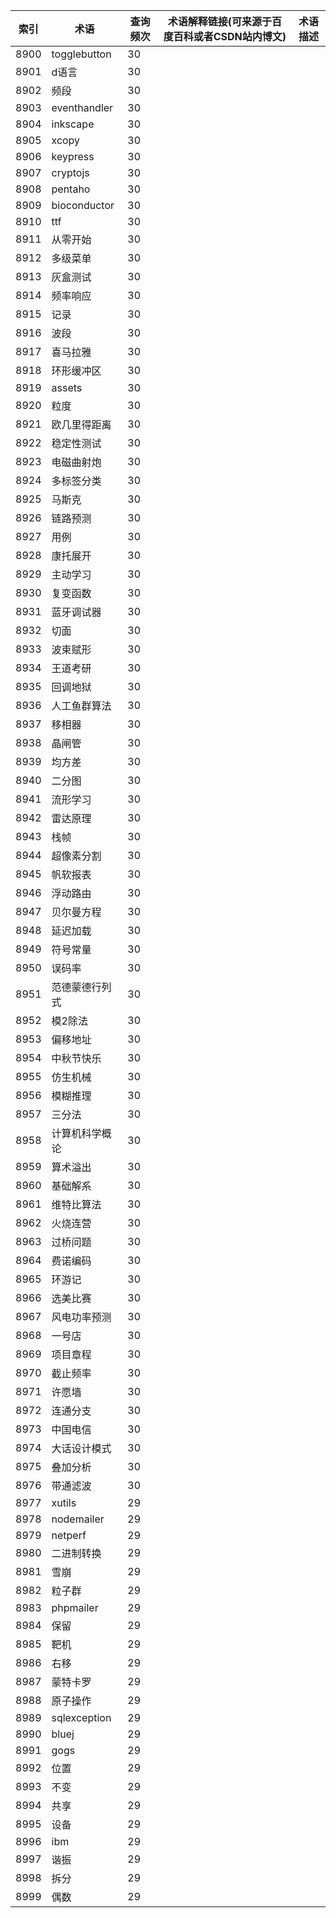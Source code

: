 | 索引   | 术语           | 查询频次 | 术语解释链接(可来源于百度百科或者CSDN站内博文) | 术语描述 |
| ---- | ------------ | ---- | -------------------------- | ---- |
| 8900 | togglebutton | 30   |                            |      |
| 8901 | d语言          | 30   |                            |      |
| 8902 | 频段           | 30   |                            |      |
| 8903 | eventhandler | 30   |                            |      |
| 8904 | inkscape     | 30   |                            |      |
| 8905 | xcopy        | 30   |                            |      |
| 8906 | keypress     | 30   |                            |      |
| 8907 | cryptojs     | 30   |                            |      |
| 8908 | pentaho      | 30   |                            |      |
| 8909 | bioconductor | 30   |                            |      |
| 8910 | ttf          | 30   |                            |      |
| 8911 | 从零开始         | 30   |                            |      |
| 8912 | 多级菜单         | 30   |                            |      |
| 8913 | 灰盒测试         | 30   |                            |      |
| 8914 | 频率响应         | 30   |                            |      |
| 8915 | 记录           | 30   |                            |      |
| 8916 | 波段           | 30   |                            |      |
| 8917 | 喜马拉雅         | 30   |                            |      |
| 8918 | 环形缓冲区        | 30   |                            |      |
| 8919 | assets       | 30   |                            |      |
| 8920 | 粒度           | 30   |                            |      |
| 8921 | 欧几里得距离       | 30   |                            |      |
| 8922 | 稳定性测试        | 30   |                            |      |
| 8923 | 电磁曲射炮        | 30   |                            |      |
| 8924 | 多标签分类        | 30   |                            |      |
| 8925 | 马斯克          | 30   |                            |      |
| 8926 | 链路预测         | 30   |                            |      |
| 8927 | 用例           | 30   |                            |      |
| 8928 | 康托展开         | 30   |                            |      |
| 8929 | 主动学习         | 30   |                            |      |
| 8930 | 复变函数         | 30   |                            |      |
| 8931 | 蓝牙调试器        | 30   |                            |      |
| 8932 | 切面           | 30   |                            |      |
| 8933 | 波束赋形         | 30   |                            |      |
| 8934 | 王道考研         | 30   |                            |      |
| 8935 | 回调地狱         | 30   |                            |      |
| 8936 | 人工鱼群算法       | 30   |                            |      |
| 8937 | 移相器          | 30   |                            |      |
| 8938 | 晶闸管          | 30   |                            |      |
| 8939 | 均方差          | 30   |                            |      |
| 8940 | 二分图          | 30   |                            |      |
| 8941 | 流形学习         | 30   |                            |      |
| 8942 | 雷达原理         | 30   |                            |      |
| 8943 | 栈帧           | 30   |                            |      |
| 8944 | 超像素分割        | 30   |                            |      |
| 8945 | 帆软报表         | 30   |                            |      |
| 8946 | 浮动路由         | 30   |                            |      |
| 8947 | 贝尔曼方程        | 30   |                            |      |
| 8948 | 延迟加载         | 30   |                            |      |
| 8949 | 符号常量         | 30   |                            |      |
| 8950 | 误码率          | 30   |                            |      |
| 8951 | 范德蒙德行列式      | 30   |                            |      |
| 8952 | 模2除法         | 30   |                            |      |
| 8953 | 偏移地址         | 30   |                            |      |
| 8954 | 中秋节快乐        | 30   |                            |      |
| 8955 | 仿生机械         | 30   |                            |      |
| 8956 | 模糊推理         | 30   |                            |      |
| 8957 | 三分法          | 30   |                            |      |
| 8958 | 计算机科学概论      | 30   |                            |      |
| 8959 | 算术溢出         | 30   |                            |      |
| 8960 | 基础解系         | 30   |                            |      |
| 8961 | 维特比算法        | 30   |                            |      |
| 8962 | 火烧连营         | 30   |                            |      |
| 8963 | 过桥问题         | 30   |                            |      |
| 8964 | 费诺编码         | 30   |                            |      |
| 8965 | 环游记          | 30   |                            |      |
| 8966 | 选美比赛         | 30   |                            |      |
| 8967 | 风电功率预测       | 30   |                            |      |
| 8968 | 一号店          | 30   |                            |      |
| 8969 | 项目章程         | 30   |                            |      |
| 8970 | 截止频率         | 30   |                            |      |
| 8971 | 许愿墙          | 30   |                            |      |
| 8972 | 连通分支         | 30   |                            |      |
| 8973 | 中国电信         | 30   |                            |      |
| 8974 | 大话设计模式       | 30   |                            |      |
| 8975 | 叠加分析         | 30   |                            |      |
| 8976 | 带通滤波         | 30   |                            |      |
| 8977 | xutils       | 29   |                            |      |
| 8978 | nodemailer   | 29   |                            |      |
| 8979 | netperf      | 29   |                            |      |
| 8980 | 二进制转换        | 29   |                            |      |
| 8981 | 雪崩           | 29   |                            |      |
| 8982 | 粒子群          | 29   |                            |      |
| 8983 | phpmailer    | 29   |                            |      |
| 8984 | 保留           | 29   |                            |      |
| 8985 | 靶机           | 29   |                            |      |
| 8986 | 右移           | 29   |                            |      |
| 8987 | 蒙特卡罗         | 29   |                            |      |
| 8988 | 原子操作         | 29   |                            |      |
| 8989 | sqlexception | 29   |                            |      |
| 8990 | bluej        | 29   |                            |      |
| 8991 | gogs         | 29   |                            |      |
| 8992 | 位置           | 29   |                            |      |
| 8993 | 不变           | 29   |                            |      |
| 8994 | 共享           | 29   |                            |      |
| 8995 | 设备           | 29   |                            |      |
| 8996 | ibm          | 29   |                            |      |
| 8997 | 谐振           | 29   |                            |      |
| 8998 | 拆分           | 29   |                            |      |
| 8999 | 偶数           | 29   |                            |      |
